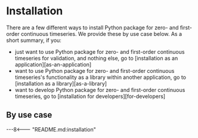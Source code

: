 # Installation

There are a few different ways to install Python package for zero- and first-order continuous timeseries.
We provide these by use case below.
As a short summary, if you:

- just want to use Python package for zero- and first-order continuous timeseries for validation,
  and nothing else, go to [installation as an application][as-an-application]
- want to use Python package for zero- and first-order continuous timeseries's functionality
  as a library within another application,
  go to [installation as a library][as-a-library]
- want to develop Python package for zero- and first-order continuous timeseries,
  go to [installation for developers][for-developers]

## By use case

---8<--- "README.md:installation"
